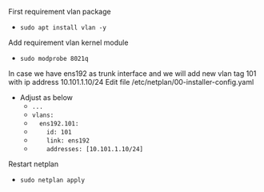 First requirement vlan package
- `````sudo apt install vlan -y`````

Add requirement vlan kernel module
- `````sudo modprobe 8021q`````

In case we have ens192 as trunk interface and we will add new vlan tag 101 with ip address 10.101.1.10/24
Edit file /etc/netplan/00-installer-config.yaml
- Adjust as below
  - `````...`````
  - `````vlans:`````
  - `````  ens192.101:`````
  - `````    id: 101`````
  - `````    link: ens192`````
  - `````    addresses: [10.101.1.10/24]`````

Restart netplan
- `````sudo netplan apply`````
